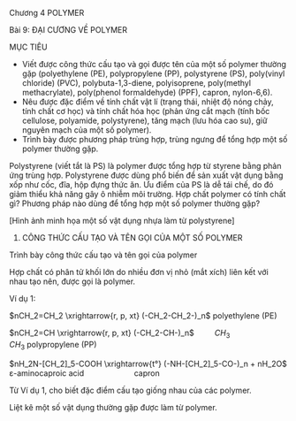 Chương 4
POLYMER

Bài 9: ĐẠI CƯƠNG VỀ POLYMER

MỤC TIÊU
- Viết được công thức cấu tạo và gọi được tên của một số polymer thường gặp (polyethylene (PE), polypropylene (PP), polystyrene (PS), poly(vinyl chloride) (PVC), polybuta-1,3-diene, polyisoprene, poly(methyl methacrylate), poly(phenol formaldehyde) (PPF), capron, nylon-6,6).
- Nêu được đặc điểm về tính chất vật lí (trạng thái, nhiệt độ nóng chảy, tính chất cơ học) và tính chất hóa học (phản ứng cắt mạch (tính bốc cellulose, polyamide, polystyrene), tăng mạch (lưu hóa cao su), giữ nguyên mạch của một số polymer).
- Trình bày được phương pháp trùng hợp, trùng ngưng để tổng hợp một số polymer thường gặp.

Polystyrene (viết tắt là PS) là polymer được tổng hợp từ styrene bằng phản ứng trùng hợp. Polystyrene được dùng phổ biến để sản xuất vật dụng bằng xốp như cốc, đĩa, hộp đựng thức ăn. Ưu điểm của PS là dễ tái chế, do đó giảm thiểu khả năng gây ô nhiễm môi trường. Hợp chất polymer có tính chất gì? Phương pháp nào dùng để tổng hợp một số polymer thường gặp?

[Hình ảnh minh họa một số vật dụng nhựa làm từ polystyrene]

1. CÔNG THỨC CẤU TẠO VÀ TÊN GỌI CỦA MỘT SỐ POLYMER

Trình bày công thức cấu tạo và tên gọi của polymer

Hợp chất có phân tử khối lớn do nhiều đơn vị nhỏ (mắt xích) liên kết với nhau tạo nên, được gọi là polymer.

Ví dụ 1:

$nCH_2=CH_2 \xrightarrow{r, p, xt} (-CH_2-CH_2-)_n$
polyethylene (PE)

$nCH_2=CH \xrightarrow{r, p, xt} (-CH_2-CH-)_n$
$\quad \quad CH_3 \quad \quad \quad \quad \quad CH_3$
polypropylene (PP)

$nH_2N-[CH_2]_5-COOH \xrightarrow{t°} (-NH-[CH_2]_5-CO-)_n + nH_2O$
ε-aminocaproic acid $\quad \quad \quad \quad \quad$ capron

Từ Ví dụ 1, cho biết đặc điểm cấu tạo giống nhau của các polymer.

Liệt kê một số vật dụng thường gặp được làm từ polymer.